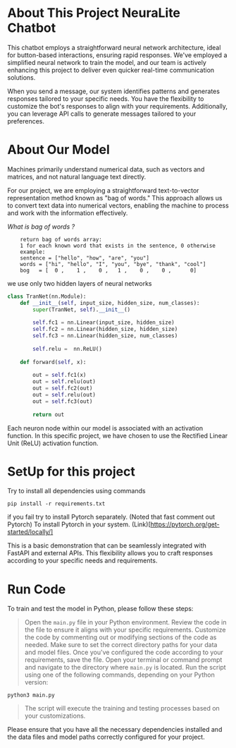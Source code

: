 # About This Project **NeuraLite Chatbot**

This chatbot employs a straightforward neural network architecture, ideal for button-based interactions, ensuring rapid responses. We've employed a simplified neural network to train the model, and our team is actively enhancing this project to deliver even quicker real-time communication solutions.

When you send a message, our system identifies patterns and generates responses tailored to your specific needs. You have the flexibility to customize the bot's responses to align with your requirements. Additionally, you can leverage API calls to generate messages tailored to your preferences.

# About Our Model

Machines primarily understand numerical data, such as vectors and matrices, and not natural language text directly. 

For our project, we are employing a straightforward text-to-vector representation method known as "bag of words." This approach allows us to convert text data into numerical vectors, enabling the machine to process and work with the information effectively.

*What is bag of words ?*
```
    return bag of words array:
    1 for each known word that exists in the sentence, 0 otherwise
    example:
    sentence = ["hello", "how", "are", "you"]
    words = ["hi", "hello", "I", "you", "bye", "thank", "cool"]
    bog   = [  0 ,    1 ,    0 ,   1 ,    0 ,    0 ,      0]
```

we use only two hidden layers of neural networks

```python
class TranNet(nn.Module):
    def __init__(self, input_size, hidden_size, num_classes):
        super(TranNet, self).__init__()
                 
        self.fc1 = nn.Linear(input_size, hidden_size) 
        self.fc2 = nn.Linear(hidden_size, hidden_size) 
        self.fc3 = nn.Linear(hidden_size, num_classes)
        
        self.relu =  nn.ReLU()
    
    def forward(self, x):
        
        out = self.fc1(x)
        out = self.relu(out)      
        out = self.fc2(out)
        out = self.relu(out)
        out = self.fc3(out)
        
        return out
```
Each neuron node within our model is associated with an activation function. In this specific project, we have chosen to use the Rectified Linear Unit (ReLU) activation function.


# SetUp for this project
Try to install all dependencies
using commands

```pip install -r requirements.txt```

if you fail try to install Pytorch separately. (Noted that fast comment out Pytorch)
To install Pytorch in your system.
(Link)[https://pytorch.org/get-started/locally/]

This is a basic demonstration that can be seamlessly integrated with FastAPI and external APIs. This flexibility allows you to craft responses according to your specific needs and requirements.

# Run Code
To train and test the model in Python, please follow these steps:

> Open the `main.py` file in your Python environment.
> Review the code in the file to ensure it aligns with your specific requirements.
> Customize the code by commenting out or modifying sections of the code as needed.
> Make sure to set the correct directory paths for your data and model files.
> Once you've configured the code according to your requirements, save the file.
> Open your terminal or command prompt and navigate to the directory where `main.py` is located.
> Run the script using one of the following commands, depending on your Python version:
   ```
   python3 main.py
   ```
> The script will execute the training and testing processes based on your customizations.

Please ensure that you have all the necessary dependencies installed and the data files and model paths correctly configured for your project.